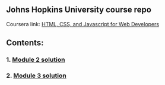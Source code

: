 ## Johns Hopkins University course repo

Coursera link: [HTML, CSS, and Javascript for Web Developers](https://www.coursera.org/learn/html-css-javascript-for-web-developers/home/welcome)

## Contents:

### 1. [Module 2 solution](https://AP-AZ.github.io/JHU_Class/Module%202%20Solution/index.html)
### 2. [Module 3 solution](https://AP-AZ.github.io/JHU_Class/Module_3_Solution/index.html)
